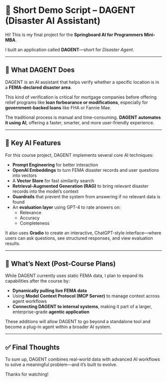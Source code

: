 # 🎥 Short Demo Script – DAGENT (Disaster AI Assistant)

Hi! This is my final project for the **Springboard AI for Programmers Mini-MBA**.

I built an application called **DAGENT**—short for *Disaster Agent*.

---

## 🎯 What DAGENT Does

DAGENT is an AI assistant that helps verify whether a specific location is in a **FEMA-declared disaster area**.

This kind of verification is critical for mortgage companies before offering relief programs like **loan forbearance or modifications**, especially for **government-backed loans** like FHA or Fannie Mae.

The traditional process is manual and time-consuming. **DAGENT automates it using AI**, offering a faster, smarter, and more user-friendly experience.

---

## 🧠 Key AI Features

For this course project, DAGENT implements several core AI techniques:

- **Prompt Engineering** for better interaction  
- **OpenAI Embeddings** to turn FEMA disaster records and user questions into vectors  
- A **Vector Store** for fast similarity search  
- **Retrieval-Augmented Generation (RAG)** to bring relevant disaster records into the model’s context  
- **Guardrails** that prevent the system from answering if no relevant data is found  
- An **evaluation layer** using GPT-4 to rate answers on:
  - Relevance  
  - Accuracy  
  - Completeness  

It also uses **Gradio** to create an interactive, ChatGPT-style interface—where users can ask questions, see structured responses, and view evaluation results.

---

## 🚧 What’s Next (Post-Course Plans)

While DAGENT currently uses static FEMA data, I plan to expand its capabilities after the course by:

- **Dynamically pulling live FEMA data**  
- Using **Model Context Protocol (MCP Server)** to manage context across agent workflows  
- **Connecting DAGENT to internal systems**, making it part of a larger, enterprise-grade **agentic application**

These additions will allow DAGENT to go beyond a standalone tool and become a plug-in agent within a broader AI system.

---

## ✅ Final Thoughts

To sum up, DAGENT combines real-world data with advanced AI workflows to solve a meaningful problem—and it’s built to evolve.

Thanks for watching!
